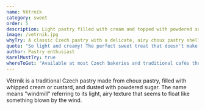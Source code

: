 ```yaml
---
name: Větrník
category: sweet
order: 5
description: Light pastry filled with cream and topped with powdered sugar
image: /vetrnik.jpg
whyTry: A classic Czech pastry with a delicate, airy choux pastry shell filled with sweet cream. Light and not too heavy, perfect with coffee. Found in most Czech bakeries and cafés.
quote: "So light and creamy! The perfect sweet treat that doesn't make you feel too full."
author: Pastry enthusiast
KarelMustTry: true
whereToGet: "Available at most Czech bakeries and traditional cafés throughout Prague"
---
```


Větrník is a traditional Czech pastry made from choux pastry, filled with whipped cream or custard, and dusted with powdered sugar. The name means "windmill" referring to its light, airy texture that seems to float like something blown by the wind.